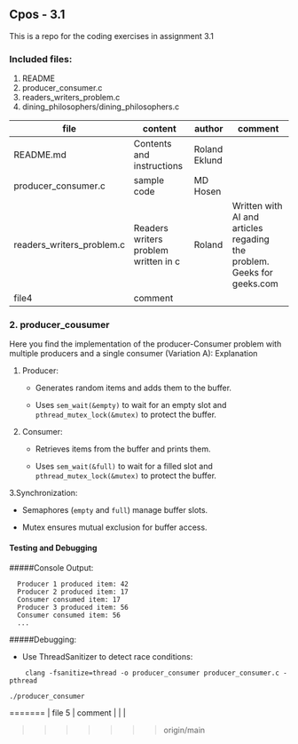 ## Cpos - 3.1
This is a repo for the coding exercises in assignment 3.1

### Included files:
 1. README
 2. producer_consumer.c 
 3. readers_writers_problem.c
 4. dining_philosophers/dining_philosophers.c

 | file     | content   | author    | comment   |
 | ------| ------- | ------ | -------|
 | README.md | Contents and instructions | Roland Eklund | |
 | producer_consumer.c | sample code | MD Hosen   | |
 | readers_writers_problem.c | Readers writers problem written in c | Roland | Written with AI and articles regading the problem. Geeks for geeks.com |
 | file4 | comment |    | |


### 2. producer_cousumer
Here you find the implementation of the producer-Consumer problem with multiple producers and a single consumer (Variation A):
Explanation 

1. Producer: 

   - Generates random items and adds them to the buffer. 

   - Uses `sem_wait(&empty)` to wait for an empty slot and `pthread_mutex_lock(&mutex)` to protect the buffer. 

2. Consumer: 

   - Retrieves items from the buffer and prints them. 

   - Uses `sem_wait(&full)` to wait for a filled slot and `pthread_mutex_lock(&mutex)` to protect the buffer. 

3.Synchronization: 

   - Semaphores (`empty` and `full`) manage buffer slots. 

   - Mutex ensures mutual exclusion for buffer access. 

 
#### Testing and Debugging  
#####Console Output: 
```
  Producer 1 produced item: 42 
  Producer 2 produced item: 17 
  Consumer consumed item: 17 
  Producer 3 produced item: 56 
  Consumer consumed item: 56 
  ...
```

#####Debugging: 

  - Use ThreadSanitizer to detect race conditions: 

``` 
    clang -fsanitize=thread -o producer_consumer producer_consumer.c -pthread 
    
./producer_consumer
``` 


=======
| file 5 | comment | | |
>>>>>>> origin/main
